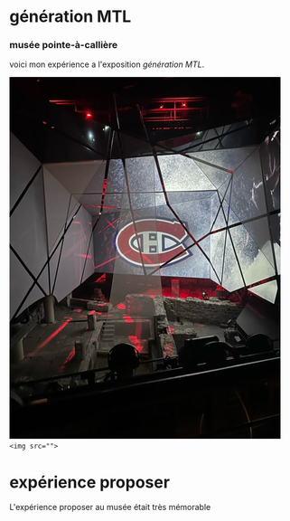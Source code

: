 # génération MTL #
### musée pointe-à-callière ###

voici mon expérience a l'exposition *génération MTL*.

![photo](image/canadien_mtl.jpeg)
`<img src="">`
# expérience proposer #
L'expérience proposer au musée était très mémorable 
